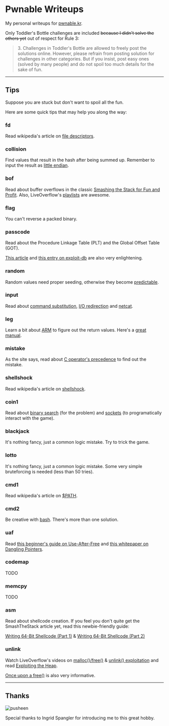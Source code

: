 # Pwnable Writeups
My personal writeups for [pwnable.kr](http://pwnable.kr/play.php).

Only Toddler's Bottle challenges are included ~~because I didn't solve the others yet~~ out of respect for Rule 3:

> 3\. Challenges in Toddler's Bottle are allowed to freely post the solutions online. However, please refrain from posting solution for challenges in other categories. But if you insist, post easy ones (solved by many people) and do not spoil too much details for the sake of fun.

----
## Tips

Suppose you are stuck but don't want to spoil all the fun.

Here are some quick tips that may help you along the way:

### fd
Read wikipedia's article on [file descriptors](https://en.wikipedia.org/wiki/File_descriptor).

### collision
Find values that result in the hash after being summed up. Remember to input the result as [little endian](https://en.wikipedia.org/wiki/Endianness).

### bof
Read about buffer overflows in the classic [Smashing the Stack for Fun and Profit](http://insecure.org/stf/smashstack.html). Also, LiveOverflow's [playlists](https://www.youtube.com/watch?v=T03idxny9jE&index=13&list=PLhixgUqwRTjxglIswKp9mpkfPNfHkzyeN) are awesome.

### flag
You can't reverse a packed binary.

### passcode
Read about the Procedure Linkage Table (PLT) and the Global Offset Table (GOT).

[This article](http://blog.isis.poly.edu/exploitation%20mitigation%20techniques/exploitation%20techniques/2011/06/02/relro-relocation-read-only/) and [this entry on exploit-db](https://www.exploit-db.com/papers/13203/) are also very enlightening.

### random
Random values need proper seeding, otherwise they become [predictable](http://stackoverflow.com/questions/1108780/why-do-i-always-get-the-same-sequence-of-random-numbers-with-rand).

### input
Read about [command substitution](http://www.tldp.org/LDP/abs/html/commandsub.html), [I/O redirection](http://www.tldp.org/LDP/abs/html/io-redirection.html) and [netcat](https://www.g-loaded.eu/2006/11/06/netcat-a-couple-of-useful-examples/).

### leg
Learn a bit about [ARM](http://simplemachines.it/doc/arm_inst.pdf) to figure out the return values. Here's a [great manual](http://www.keil.com/support/man/docs/armasm/armasm_dom1361289850039.htm).

### mistake
As the site says, read about [C operator's precedence](http://www.difranco.net/compsci/C_Operator_Precedence_Table.htm) to find out the mistake.

### shellshock
Read wikipedia's article on [shellshock](https://en.wikipedia.org/wiki/Shellshock_(software_bug)).

### coin1
Read about [binary search](https://en.wikipedia.org/wiki/Binary_search_algorithm) (for the problem) and [sockets](https://docs.python.org/2/library/socket.html) (to programatically interact with the game).

### blackjack
It's nothing fancy, just a common logic mistake. Try to trick the game.

### lotto
It's nothing fancy, just a common logic mistake. Some very simple bruteforcing is needed (less than 50 tries).

### cmd1
Read wikipedia's article on [$PATH](https://en.wikipedia.org/wiki/PATH_(variable)).

### cmd2
Be creative with [bash](http://ss64.com/bash/). There's more than one solution.

### uaf
Read [this beginner's guide on Use-After-Free](http://garage4hackers.com/content.php?r=143-Beginners-Guide-to-Use-after-free-Exploits-IE-6-0-day-Exploit-Development) and [this whitepaper on Dangling Pointers](https://www.blackhat.com/presentations/bh-usa-07/Afek/Whitepaper/bh-usa-07-afek-WP.pdf).

### codemap
TODO

### memcpy
TODO

### asm
Read about shellcode creation. If you feel you don't quite get the SmashTheStack article yet, read this newbie-friendly guide:

[Writing 64-Bit Shellcode (Part 1)](http://null-byte.wonderhowto.com/how-to/writing-64-bit-shellcode-part-1-beginner-assembly-0161593/) & [Writing 64-Bit Shellcode (Part 2)](http://null-byte.wonderhowto.com/how-to/writing-64-bit-shellcode-part-2-removing-null-bytes-0161591/)

### unlink
Watch LiveOverflow's videos on [malloc()/free()](https://www.youtube.com/watch?v=gL45bjQvZSU) & [unlink() exploitation](https://www.youtube.com/watch?v=HWhzH--89UQ) and read [Exploiting the Heap](http://www.win.tue.nl/~aeb/linux/hh/hh-11.html).

[Once upon a free()](http://phrack.org/issues/57/9.html) is also very informative.

----
## Thanks
![pusheen](https://media.tenor.co/images/550650fe51ac8b77091ce7292b7641ee/raw)

Special thanks to Ingrid Spangler for introducing me to this great hobby.
